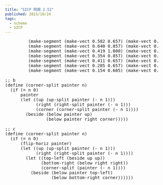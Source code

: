 ```yaml
---
title: "SICP 問題 2.52"
published: 2015/10/24
tags:
  - scheme
  - SICP
---
```



<pre class="code lang-scheme" data-lang="scheme" data-unlink>         <span class="synSpecial">(</span>make-segment <span class="synSpecial">(</span>make-vect <span class="synConstant">0.582</span> <span class="synConstant">0.657</span><span class="synSpecial">)</span> <span class="synSpecial">(</span>make-vect <span class="synConstant">0.640</span> <span class="synConstant">0.857</span><span class="synSpecial">))</span>
         <span class="synSpecial">(</span>make-segment <span class="synSpecial">(</span>make-vect <span class="synConstant">0.640</span> <span class="synConstant">0.857</span><span class="synSpecial">)</span> <span class="synSpecial">(</span>make-vect <span class="synConstant">0.575</span> <span class="synConstant">1.000</span><span class="synSpecial">))</span>
         <span class="synSpecial">(</span>make-segment <span class="synSpecial">(</span>make-vect <span class="synConstant">0.419</span> <span class="synConstant">1.000</span><span class="synSpecial">)</span> <span class="synSpecial">(</span>make-vect <span class="synConstant">0.354</span> <span class="synConstant">0.857</span><span class="synSpecial">))</span>
         <span class="synSpecial">(</span>make-segment <span class="synSpecial">(</span>make-vect <span class="synConstant">0.354</span> <span class="synConstant">0.857</span><span class="synSpecial">)</span> <span class="synSpecial">(</span>make-vect <span class="synConstant">0.411</span> <span class="synConstant">0.657</span><span class="synSpecial">))</span>
         <span class="synSpecial">(</span>make-segment <span class="synSpecial">(</span>make-vect <span class="synConstant">0.411</span> <span class="synConstant">0.657</span><span class="synSpecial">)</span> <span class="synSpecial">(</span>make-vect <span class="synConstant">0.285</span> <span class="synConstant">0.657</span><span class="synSpecial">))</span>
         <span class="synSpecial">(</span>make-segment <span class="synSpecial">(</span>make-vect <span class="synConstant">0.285</span> <span class="synConstant">0.657</span><span class="synSpecial">)</span> <span class="synSpecial">(</span>make-vect <span class="synConstant">0.154</span> <span class="synConstant">0.605</span><span class="synSpecial">))</span>
         <span class="synSpecial">(</span>make-segment <span class="synSpecial">(</span>make-vect <span class="synConstant">0.154</span> <span class="synConstant">0.605</span><span class="synSpecial">)</span> <span class="synSpecial">(</span>make-vect <span class="synConstant">0.000</span> <span class="synConstant">0.857</span><span class="synSpecial">))</span><span class="synError">)))</span>

<span class="synComment">;; b</span>
<span class="synSpecial">(</span><span class="synStatement">define</span> <span class="synSpecial">(</span>corner-split painter n<span class="synSpecial">)</span>
  <span class="synSpecial">(</span><span class="synStatement">if</span> <span class="synSpecial">(</span><span class="synIdentifier">=</span> n <span class="synConstant">0</span><span class="synSpecial">)</span>
      painter
      <span class="synSpecial">(</span><span class="synStatement">let</span> <span class="synSpecial">((</span>up <span class="synSpecial">(</span>up-split painter <span class="synSpecial">(</span><span class="synIdentifier">-</span> n <span class="synConstant">1</span><span class="synSpecial">)))</span>
            <span class="synSpecial">(</span>right <span class="synSpecial">(</span>right-split painter <span class="synSpecial">(</span><span class="synIdentifier">-</span> n <span class="synConstant">1</span><span class="synSpecial">)))</span>
            <span class="synSpecial">(</span>corner <span class="synSpecial">(</span>corner-split painter <span class="synSpecial">(</span><span class="synIdentifier">-</span> n <span class="synConstant">1</span><span class="synSpecial">))))</span>
        <span class="synSpecial">(</span>beside <span class="synSpecial">(</span>below painter up<span class="synSpecial">)</span>
                <span class="synSpecial">(</span>below painter right corner<span class="synSpecial">)))))</span>

<span class="synComment">;; c</span>
<span class="synSpecial">(</span><span class="synStatement">define</span> <span class="synSpecial">(</span>corner-split painter n<span class="synSpecial">)</span>
  <span class="synSpecial">(</span><span class="synStatement">if</span> <span class="synSpecial">(</span><span class="synIdentifier">=</span> n <span class="synConstant">0</span><span class="synSpecial">)</span>
      <span class="synSpecial">(</span>flip-horiz painter<span class="synSpecial">)</span>
      <span class="synSpecial">(</span><span class="synStatement">let</span> <span class="synSpecial">((</span>up <span class="synSpecial">(</span>up-split painter <span class="synSpecial">(</span><span class="synIdentifier">-</span> n <span class="synConstant">1</span><span class="synSpecial">)))</span>
            <span class="synSpecial">(</span>right <span class="synSpecial">(</span>right-split painter <span class="synSpecial">(</span><span class="synIdentifier">-</span> n <span class="synConstant">1</span><span class="synSpecial">))))</span>
        <span class="synSpecial">(</span><span class="synStatement">let</span> <span class="synSpecial">((</span>top-left <span class="synSpecial">(</span>beside up up<span class="synSpecial">))</span>
              <span class="synSpecial">(</span>bottom-right <span class="synSpecial">(</span>below right right<span class="synSpecial">))</span>
              <span class="synSpecial">(</span>corner-split <span class="synSpecial">(</span>painter <span class="synSpecial">(</span><span class="synIdentifier">-</span> n <span class="synConstant">1</span><span class="synSpecial">))))</span>
          <span class="synSpecial">(</span>beside <span class="synSpecial">(</span>below painter top-left<span class="synSpecial">)</span>
                  <span class="synSpecial">(</span>below bottom-right corner<span class="synSpecial">))))))</span>
</pre>


